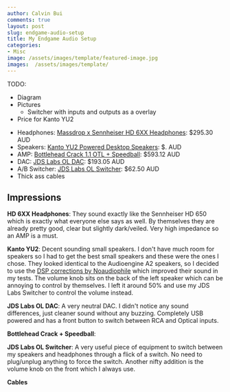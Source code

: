 ```yaml
---
author: Calvin Bui
comments: true
layout: post
slug: endgame-audio-setup
title: My Endgame Audio Setup
categories:
- Misc
image: /assets/images/template/featured-image.jpg
images:  /assets/images/template/
---
```


TODO:

* Diagram
* Pictures
  * Switcher with inputs and outputs as a overlay
* Price for Kanto YU2

<!-- more -->

* Headphones: [Massdrop x Sennheiser HD 6XX Headphones](https://www.massdrop.com/buy/massdrop-sennheiser-hd6xx): $295.30 AUD
* Speakers: [Kanto YU2 Powered Desktop Speakers](https://www.amazon.com/Kanto-YU2GW-Powered-Desktop-Speakers/dp/B00GMPDA9K): $. AUD
* AMP: [Bottlehead Crack 1.1 OTL + Speedball](http://bottlehead.com/product/crack-otl-headphone-amplifier-kit/): $593.12 AUD
* DAC: [JDS Labs OL DAC](https://www.jdslabs.com/products/176/ol-dac/): $193.05 AUD
* A/B Switcher: [JDS Labs OL Switcher](https://www.jdslabs.com/products/177/ol-switcher/): $62.50 AUD
* Thick ass cables

## Impressions

**HD 6XX Headphones**: They sound exactly like the Sennheiser HD 650 which is exactly what everyone else says as well. By themselves they are already pretty good, clear but slightly dark/veiled. Very high impedance so an AMP is a must.

**Kanto YU2**: Decent sounding small speakers. I don't have much room for speakers so I had to get the best small speakers and these were the ones I chose. They looked identical to the Audioengine A2 speakers, so I decided to use the [DSP corrections by Noaudiophile](http://noaudiophile.com/DSP_Corrections/AudioEngine_A2_Plus.php) which improved their sound in my tests. The volume knob sits on the back of the left speaker which can be annoying to control by themselves. I left it around 50% and use my JDS Labs Switcher to control the volume instead.

**JDS Labs OL DAC**: A very neutral DAC. I didn't notice any sound differences, just cleaner sound without any buzzing. Completely USB powered and has a front button to switch between RCA and Optical inputs.

**Bottlehead Crack + Speedball**:

**JDS Labs OL Switcher**: A very useful piece of equipment to switch between my speakers and headphones through a flick of a switch. No need to plug/unplug anything to force the switch. Another nifty addition is the volume knob on the front which I always use.

**Cables**